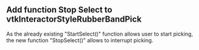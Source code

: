 ## Add function Stop Select to vtkInteractorStyleRubberBandPick

As the already existing "StartSelect()" function allows user to start picking, the new function "StopSelect()" allows to interrupt picking.
